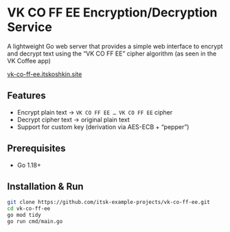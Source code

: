 # VK CO FF EE Encryption/Decryption Service

A lightweight Go web server that provides a simple web interface to encrypt and decrypt text using the “VK CO FF EE” cipher algorithm (as seen in the VK Coffee app)

[vk-co-ff-ee.itskoshkin.site](https://vk-co-ff-ee.itskoshkin.site)

## Features

- Encrypt plain text → `VK CO FF EE … VK CO FF EE` cipher
- Decrypt cipher text → original plain text
- Support for custom key (derivation via AES-ECB + “pepper”)

## Prerequisites

- Go 1.18+ 

## Installation & Run

```bash
git clone https://github.com/itsk-example-projects/vk-co-ff-ee.git
cd vk-co-ff-ee
go mod tidy
go run cmd/main.go
```
